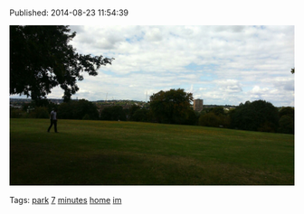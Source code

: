 
# 

Published: 2014-08-23 11:54:39

![](95541121427-0.jpg)

Tags: [park](tag-park.md) [7](tag-7.md) [minutes](tag-minutes.md) [home](tag-home.md) [im](tag-im.md)
